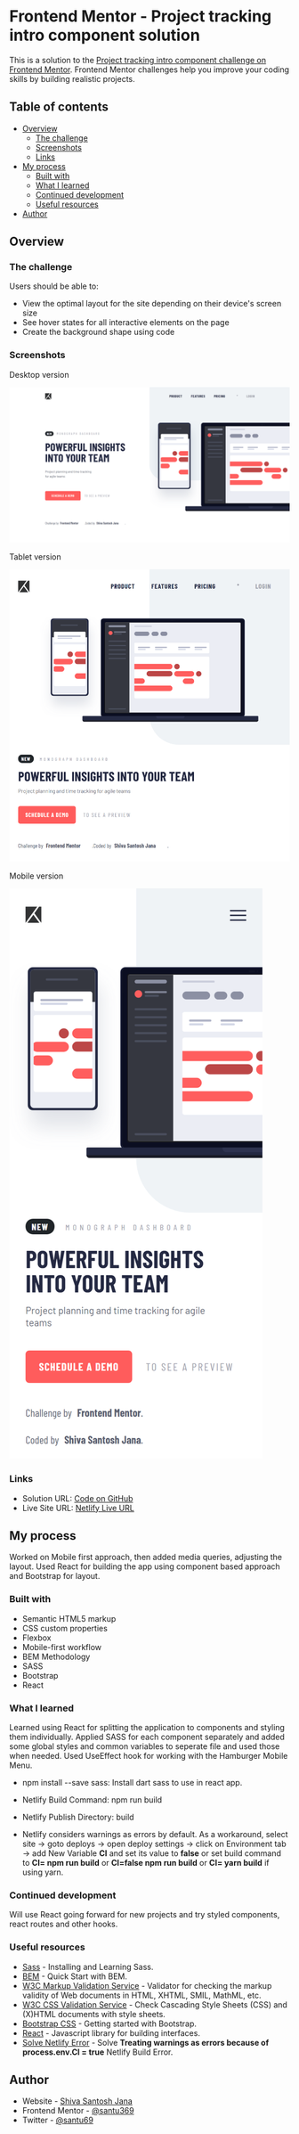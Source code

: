 # Frontend Mentor - Project tracking intro component solution

This is a solution to the [Project tracking intro component challenge on Frontend Mentor](https://www.frontendmentor.io/challenges/project-tracking-intro-component-5d289097500fcb331a67d80e). Frontend Mentor challenges help you improve your coding skills by building realistic projects.

## Table of contents

- [Overview](#overview)
  - [The challenge](#the-challenge)
  - [Screenshots](#screenshots)
  - [Links](#links)
- [My process](#my-process)
  - [Built with](#built-with)
  - [What I learned](#what-i-learned)
  - [Continued development](#continued-development)
  - [Useful resources](#useful-resources)
- [Author](#author)

## Overview

### The challenge

Users should be able to:

- View the optimal layout for the site depending on their device's screen size
- See hover states for all interactive elements on the page
- Create the background shape using code

### Screenshots

Desktop version

![desktop version](./screenshots/desktop-version.png)

Tablet version

![tablet version](./screenshots/tablet-version.png)

Mobile version

![mobile version](./screenshots/mobile-version.png)

### Links

- Solution URL: [Code on GitHub](https://github.com/santu369/frontendmentor-project-tracking-intro-component)
- Live Site URL: [Netlify Live URL](https://santu369-frontendmentor-project-tracking-intro-component.netlify.app/)

## My process

Worked on Mobile first approach, then added media queries, adjusting the layout.
Used React for building the app using component based approach and Bootstrap for layout.

### Built with

- Semantic HTML5 markup
- CSS custom properties
- Flexbox
- Mobile-first workflow
- BEM Methodology
- SASS
- Bootstrap
- React

### What I learned

Learned using React for splitting the application to components and styling them individually.
Applied SASS for each component separately and added some global styles and common variables to seperate file and used those when needed.
Used UseEffect hook for working with the Hamburger Mobile Menu.

- npm install --save sass: Install dart sass to use in react app.

- Netlify Build Command: npm run build

- Netlify Publish Directory: build

- Netlify considers warnings as errors by default. As a workaround, select site -> goto deploys -> open deploy settings -> click on Environment tab -> add New Variable **CI** and set its value to **false** or set build command to **CI= npm run build** or **CI=false npm run build** or **CI= yarn build** if using yarn.

### Continued development

Will use React going forward for new projects and try styled components, react routes and other hooks.

### Useful resources

- [Sass](https://sass-lang.com/) - Installing and Learning Sass.
- [BEM](https://en.bem.info/methodology/quick-start/) - Quick Start with BEM.
- [W3C Markup Validation Service](https://validator.w3.org/) - Validator for checking the markup validity of Web documents in HTML, XHTML, SMIL, MathML, etc.
- [W3C CSS Validation Service](https://jigsaw.w3.org/css-validator/) - Check Cascading Style Sheets (CSS) and (X)HTML documents with style sheets.
- [Bootstrap CSS](https://getbootstrap.com/docs/5.0/getting-started/introduction/) - Getting started with Bootstrap.
- [React](https://reactjs.org/) - Javascript library for building interfaces.
- [Solve Netlify Error](https://dev.to/kapi1/solved-treating-warnings-as-errors-because-of-process-env-ci-true-bk5) - Solve **Treating warnings as errors because of process.env.CI = true** Netlify Build Error.

## Author

- Website - [Shiva Santosh Jana](https://santu369.github.io/FreeCodeCamp-PersonalPortfolioWebpage)
- Frontend Mentor - [@santu369](https://www.frontendmentor.io/profile/santu369)
- Twitter - [@santu69](https://www.twitter.com/santu69)
